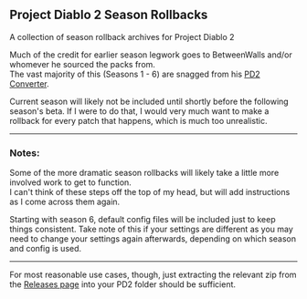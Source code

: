 ## Project Diablo 2 Season Rollbacks  
A collection of season rollback archives for Project Diablo 2

Much of the credit for earlier season legwork goes to BetweenWalls and/or whomever he sourced the packs from.  
The vast majority of this (Seasons 1 - 6) are snagged from his [PD2 Converter](https://github.com/BetweenWalls/PD2-Converter).

Current season will likely not be included until shortly before the following season's beta. If I were to do that, I would very much want to make a rollback for every patch that happens, which is much too unrealistic.
  
---
  
### Notes:  
Some of the more dramatic season rollbacks will likely take a little more involved work to get to function.  
I can't think of these steps off the top of my head, but will add instructions as I come across them again.  

Starting with season 6, default config files will be included just to keep things consistent. Take note of this if your settings are different as you may need to change your settings again afterwards, depending on which season and config is used.

---  

For most reasonable use cases, though, just extracting the relevant zip from the [Releases page](https://github.com/xkanzeon/PD2-rollbacks/releases) into your PD2 folder should be sufficient.
  
